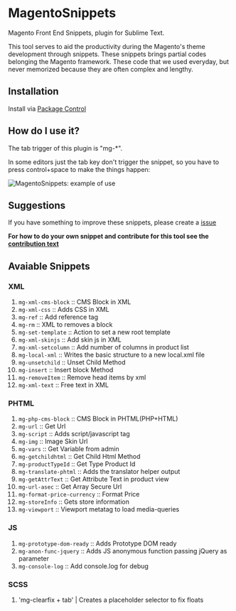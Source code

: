 # MagentoSnippets
Magento Front End Snippets, plugin for Sublime Text.

This tool serves to aid the productivity during the Magento's theme development through snippets. These snippets brings partial codes belonging the Magento framework. These code that we used everyday, but never memorized because they are often complex and lengthy.

## Installation
Install via [Package Control](https://packagecontrol.io/installation)

## How do I use it?
The tab trigger of this plugin is "mg-*".

In some editors just the tab key don't trigger the snippet, so you have to press control+space to make the things happen:

![MagentoSnippets: example of use](http://www.magefront.com.br/wp-content/uploads/2015/01/MagentoSnippets-sample.gif)

## Suggestions
If you have something to improve these snippets, please create a [issue](https://github.com/MageFront/MagentoSnippets/issues/new)

**For how to do your own snippet and contribute for this tool see the [contribution text](https://github.com/MageFront/MagentoSnippets/blob/master/contribute.md)**

## Avaiable Snippets

### XML

1. `mg-xml-cms-block` :: CMS Block in XML
1. `mg-xml-css` :: Adds CSS in XML
1. `mg-ref` :: Add reference tag
1. `mg-rm` :: XML to removes a block
1. `mg-set-template` :: Action to set a new root template
1. `mg-xml-skinjs` :: Add skin js in XML
1. `mg-xml-setcolumn` :: Add number of columns in product list
1. `mg-local-xml` :: Writes the basic structure to a new local.xml file
1. `mg-unsetchild` :: Unset Child Method
1. `mg-insert` :: Insert block Method
1. `mg-removeItem` :: Remove head items by xml
1. `mg-xml-text` :: Free text in XML

### PHTML

1. `mg-php-cms-block` :: CMS Block in PHTML(PHP+HTML)
1. `mg-url` :: Get Url
1. `mg-script` :: Adds script/javascript tag
1. `mg-img` :: Image Skin Url
1. `mg-vars` :: Get Variable from admin
1. `mg-getchildhtml` :: Get Child Html Method
1. `mg-productTypeId` :: Get Type Product Id
1. `mg-translate-phtml` :: Adds the translator helper output
1. `mg-getAttrText` :: Get Attribute Text in product view
1. `mg-url-asec` :: Get Array Secure Url
1. `mg-format-price-currency` :: Format Price
1. `mg-storeInfo` :: Gets store information
1. `mg-viewport` :: Viewport metatag to load media-queries

### JS

1. `mg-prototype-dom-ready` :: Adds Prototype DOM ready
1. `mg-anon-func-jquery` :: Adds JS anonymous function passing jQuery as parameter
1. `mg-console-log` :: Add console.log for debug

### SCSS

1. 'mg-clearfix + tab' | Creates a placeholder selector to fix floats
